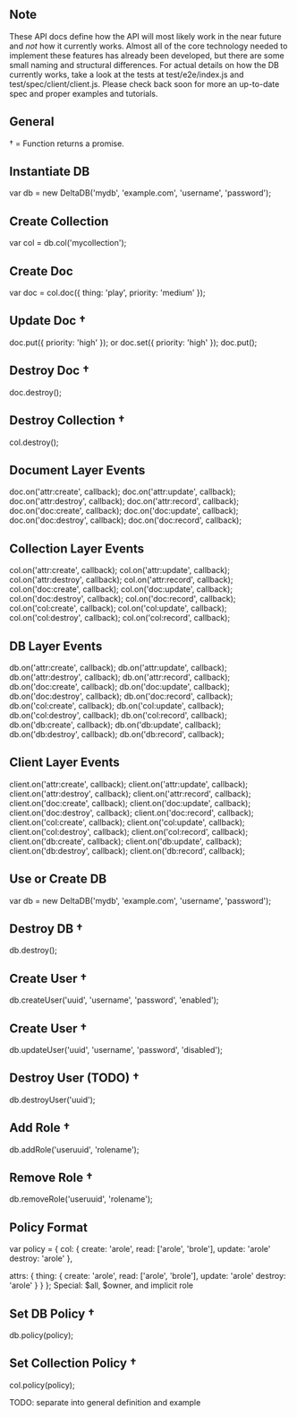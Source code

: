 Note
---
These API docs define how the API will most likely work in the near future and *not* how it currently works. Almost all of the core technology needed to implement these features has already been developed, but there are some small naming and structural differences. For actual details on how the DB currently works, take a look at the tests at test/e2e/index.js and test/spec/client/client.js. Please check back soon for more an up-to-date spec and proper examples and tutorials.


General
---
† = Function returns a promise.


Instantiate DB
----
var db = new DeltaDB('mydb', 'example.com', 'username', 'password');


Create Collection
----
var col = db.col('mycollection');


Create Doc
----
var doc = col.doc({ thing: 'play', priority: 'medium' });


Update Doc †
----
doc.put({ priority: 'high' });
or
doc.set({ priority: 'high' });
doc.put();


Destroy Doc †
----
doc.destroy();


Destroy Collection †
----
col.destroy();


Document Layer Events
----
doc.on('attr:create', callback);
doc.on('attr:update', callback);
doc.on('attr:destroy', callback);
doc.on('attr:record', callback);
doc.on('doc:create', callback);
doc.on('doc:update', callback);
doc.on('doc:destroy', callback);
doc.on('doc:record', callback);


Collection Layer Events
----
col.on('attr:create', callback);
col.on('attr:update', callback);
col.on('attr:destroy', callback);
col.on('attr:record', callback);
col.on('doc:create', callback);
col.on('doc:update', callback);
col.on('doc:destroy', callback);
col.on('doc:record', callback);
col.on('col:create', callback);
col.on('col:update', callback);
col.on('col:destroy', callback);
col.on('col:record', callback);


DB Layer Events
----
db.on('attr:create', callback);
db.on('attr:update', callback);
db.on('attr:destroy', callback);
db.on('attr:record', callback);
db.on('doc:create', callback);
db.on('doc:update', callback);
db.on('doc:destroy', callback);
db.on('doc:record', callback);
db.on('col:create', callback);
db.on('col:update', callback);
db.on('col:destroy', callback);
db.on('col:record', callback);
db.on('db:create', callback);
db.on('db:update', callback);
db.on('db:destroy', callback);
db.on('db:record', callback);


Client Layer Events
----
client.on('attr:create', callback);
client.on('attr:update', callback);
client.on('attr:destroy', callback);
client.on('attr:record', callback);
client.on('doc:create', callback);
client.on('doc:update', callback);
client.on('doc:destroy', callback);
client.on('doc:record', callback);
client.on('col:create', callback);
client.on('col:update', callback);
client.on('col:destroy', callback);
client.on('col:record', callback);
client.on('db:create', callback);
client.on('db:update', callback);
client.on('db:destroy', callback);
client.on('db:record', callback);


Use or Create DB
----
var db = new DeltaDB('mydb', 'example.com', 'username', 'password');


Destroy DB †
----
db.destroy();


Create User †
----
db.createUser('uuid', 'username', 'password', 'enabled');


Create User †
----
db.updateUser('uuid', 'username', 'password', 'disabled');


Destroy User (TODO) †
----
db.destroyUser('uuid');


Add Role †
----
db.addRole('useruuid', 'rolename');


Remove Role †
----
db.removeRole('useruuid', 'rolename');


Policy Format
----
var policy = {
  col: {
    create: 'arole',
    read: ['arole', 'brole'],
    update: 'arole'
    destroy: 'arole'
  },
  
  attrs: {
    thing: {
      create: 'arole',
      read: ['arole', 'brole'],
      update: 'arole'
      destroy: 'arole'
    }
  }
};
Special: $all, $owner, and implicit role


Set DB Policy †
----
db.policy(policy);


Set Collection Policy †
----
col.policy(policy);


TODO: separate into general definition and example
